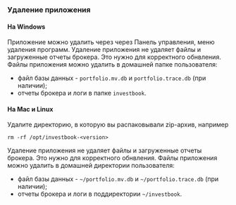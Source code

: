 ### Удаление приложения

#### На Windows
Приложение можно удалить через через Панель управления, меню удаления программ. Удаление приложения не удаляет файлы и
загруженные отчеты брокера. Это нужно для корректного обнвления. Файлы приложения можно удалить в домашней папке пользователя:
- файл базы данных - `portfolio.mv.db` и `portfolio.trace.db` (при наличии);
- отчеты брокера и логи в папке `investbook`.

#### На Mac и Linux
Удалите директорию, в которую вы распаковывали zip-архив, например
```
rm -rf /opt/investbook-<version>
``` 
Удаление приложения не удаляет файлы и загруженные отчеты брокера. Это нужно для корректного обнвления.
Файлы приложения можно удалить в домашней директории пользователя:
- файл базы данных - `~/portfolio.mv.db` и `~/portfolio.trace.db` (при наличии);
- отчеты брокера и логи в поддиректории `~/investbook`.